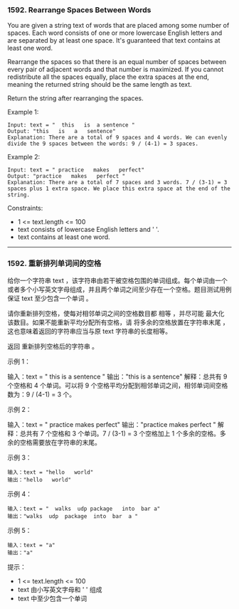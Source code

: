 ### 1592. Rearrange Spaces Between Words
You are given a string text of words that are placed among some number of spaces. Each word consists of one or more lowercase English letters and are separated by at least one space. It's guaranteed that text contains at least one word.

Rearrange the spaces so that there is an equal number of spaces between every pair of adjacent words and that number is maximized. If you cannot redistribute all the spaces equally, place the extra spaces at the end, meaning the returned string should be the same length as text.

Return the string after rearranging the spaces.



Example 1:

	Input: text = "  this   is  a sentence "
	Output: "this   is   a   sentence"
	Explanation: There are a total of 9 spaces and 4 words. We can evenly divide the 9 spaces between the words: 9 / (4-1) = 3 spaces.

Example 2:

	Input: text = " practice   makes   perfect"
	Output: "practice   makes   perfect "
	Explanation: There are a total of 7 spaces and 3 words. 7 / (3-1) = 3 spaces plus 1 extra space. We place this extra space at the end of the string.



Constraints:

* 1 <= text.length <= 100
* text consists of lowercase English letters and ' '.
* text contains at least one word.

----

### 1592. 重新排列单词间的空格
给你一个字符串 text ，该字符串由若干被空格包围的单词组成。每个单词由一个或者多个小写英文字母组成，并且两个单词之间至少存在一个空格。题目测试用例保证 text 至少包含一个单词 。

请你重新排列空格，使每对相邻单词之间的空格数目都 相等 ，并尽可能 最大化 该数目。如果不能重新平均分配所有空格，请 将多余的空格放置在字符串末尾 ，这也意味着返回的字符串应当与原 text 字符串的长度相等。

返回 重新排列空格后的字符串 。



示例 1：

输入：text = "  this   is  a sentence "
输出："this   is   a   sentence"
解释：总共有 9 个空格和 4 个单词。可以将 9 个空格平均分配到相邻单词之间，相邻单词间空格数为：9 / (4-1) = 3 个。

示例 2：

输入：text = " practice   makes   perfect"
输出："practice   makes   perfect "
解释：总共有 7 个空格和 3 个单词。7 / (3-1) = 3 个空格加上 1 个多余的空格。多余的空格需要放在字符串的末尾。

示例 3：

	输入：text = "hello   world"
	输出："hello   world"

示例 4：

	输入：text = "  walks  udp package   into  bar a"
	输出："walks  udp  package  into  bar  a "

示例 5：

	输入：text = "a"
	输出："a"



提示：

* 1 <= text.length <= 100
* text 由小写英文字母和 ' ' 组成
* text 中至少包含一个单词


